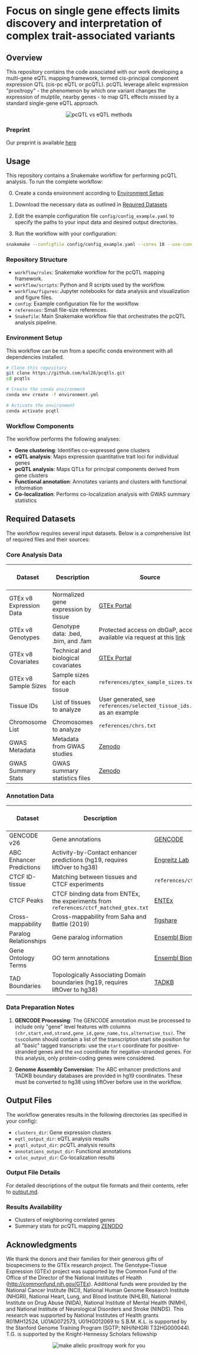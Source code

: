 # Focus on single gene effects limits discovery and interpretation of complex trait-associated variants


## Overview

This repository contains the code associated with our work developing a multi-gene eQTL mapping framework, termed cis-principal component expression QTL (cis-pc eQTL or pcQTL). pcQTL leverage allelic expression "proxitropy" - the phenomenon by which one variant changes the expression of mulptile, nearby genes - to map QTL effects missed by a standard single-gene eQTL approach. 

<div style="text-align: center;">
    <img src="images/pcqtl_method.png" alt="pcQTL vs eQTL methods" style="max-width: 100%; height: auto;">
</div>

### Preprint

Our preprint is available [here](https://www.biorxiv.org/content/10.1101/2025.06.06.658175v1)

## Usage

This repository contains a Snakemake workflow for performing pcQTL analysis. To run the complete workflow:

0. Create a conda environment according to [Environment Setup](#environment-setup)

1. Download the necessary data as outlined in [Required Datasets](#required-datasets)

2. Edit the example configuration file `config/config_example.yaml` to specify the paths to your input data and desired output directories.

3. Run the workflow with your configuration:

```bash
snakemake --configfile config/config_example.yaml --cores 10 --use-conda
```

### Repository Structure

* `workflow/rules`: Snakemake workflow for the pcQTL mapping framework.
* `workflow/scripts`: Python and R scripts used by the workflow.
* `workflow/figures`: Jupyter notebooks for data analysis and visualization and figure files.
* `config`: Example configuration file for the workflow.
* `references`: Small file-size references.
* `Snakefile`: Main Snakemake workflow file that orchestrates the pcQTL analysis pipeline.

### Environment Setup

This workflow can be run from a specific conda environment with all dependencies installed.

```bash
# Clone this repository
git clone https://github.com/kal26/pcqtls.git
cd pcqtls

# Create the conda environment 
conda env create -f environment.yml

# Activate the environment
conda activate pcqtl
```

### Workflow Components

The workflow performs the following analyses:

- **Gene clustering**: Identifies co-expressed gene clusters
- **eQTL analysis**: Maps expression quantitative trait loci for individual genes
- **pcQTL analysis**: Maps QTLs for principal components derived from gene clusters
- **Functional annotation**: Annotates variants and clusters with functional information
- **Co-localization**: Performs co-localization analysis with GWAS summary statistics


## Required Datasets

The workflow requires several input datasets. Below is a comprehensive list of required files and their sources:

### Core Analysis Data

| Dataset | Description | Source | Expected Location in Config |
|---------|-------------|---------|---------------------------|
| GTEx v8 Expression Data | Normalized gene expression by tissue | [GTEx Portal](https://storage.googleapis.com/adult-gtex/bulk-qtl/v8/single-tissue-cis-qtl/GTEx_Analysis_v8_eQTL_expression_matrices.tar) | `expression_dir` |
| GTEx v8 Genotypes | Genotype data: .bed, .bim, and .fam | Protected access on dbGaP, access available via request at this [link](https://www.ncbi.nlm.nih.gov/projects/gap/cgi-bin/study.cgi?study_id=phs000424.v10.p2) | `genotype_stem` |
| GTEx v8 Covariates | Technical and biological covariates | [GTEx Portal](https://storage.googleapis.com/adult-gtex/bulk-qtl/v8/single-tissue-cis-qtl/GTEx_Analysis_v8_eQTL_covariates.tar.gz) | `covariates_dir` |
| GTEx v8 Sample Sizes | Sample sizes for each tissue | `references/gtex_sample_sizes.txt` | `gtex_meta` |
| Tissue IDs | List of tissues to analyze | User generated, see `references/selected_tissue_ids.txt` as an example | `tissue_id_path` |
| Chromosome List | Chromosomes to analyze | `references/chrs.txt` | `chr_list_path` |
| GWAS Metadata | Metadata from GWAS studies | [Zenodo](https://zenodo.org/records/3629742#.Y9rTQOzMIUF) | `gwas_meta` |
| GWAS Summary Stats | GWAS summary statistics files | [Zenodo](https://zenodo.org/records/3629742#.Y9rTQOzMIUF) | `gwas_folder` |

### Annotation Data

| Dataset | Description | Source | Expected Location in Config |
|---------|-------------|---------|---------------------------|
| GENCODE v26 | Gene annotations | [GENCODE](https://ftp.ebi.ac.uk/pub/databases/gencode/Gencode_human/release_26/gencode.v26.annotation.gtf.gz) | `gencode_path` |
| ABC Enhancer Predictions | Activity-by-Contact enhancer predictions (hg19, requires liftOver to hg38) | [Engreitz Lab](https://www.engreitzlab.org/resources) | `full_abc_path` |
| CTCF ID-tissue | Matching between tissues and CTCF experiments | `references/ctcf_matched_gtex.txt` | `ctcf_match_path` |
| CTCF Peaks | CTCF binding data from ENTEx, the experiments from `references/ctcf_matched_gtex.txt` | [ENTEx](https://www.encodeproject.org/entex-matrix/?type=Experiment&status=released&internal_tags=ENTEx) | `ctcf_dir` |
| Cross-mappability | Cross-mappability from Saha and Battle (2019) | [figshare](https://figshare.com/ndownloader/files/13514741) | `cross_map_path` |
| Paralog Relationships | Gene paralog information | [Ensembl Biomart](https://jan2020.archive.ensembl.org/biomart/martview/853dbe49995a1a2712b77655b242db21) | `paralog_path` |
| Gene Ontology Terms | GO term annotations | [Ensembl Biomart](https://jan2020.archive.ensembl.org/biomart/martview/853dbe49995a1a2712b77655b242db21) | `go_path` |
| TAD Boundaries | Topologically Associating Domain boundaries (hg19, requires liftOver to hg38) | [TADKB](http://dna.cs.miami.edu/TADKB/download/TAD_annotations.tar.gz) | `tad_path` |


### Data Preparation Notes

1. **GENCODE Processing**: The GENCODE annotation must be processed to include only "gene" level features with columns `(chr,start,end,strand,gene_id,gene_name,tss,alternative_tss)`. The `tss`column should contain a list of the transcription start site position for all "basic" tagged transcripts: use the `start` coordinate for positive-stranded genes and the `end` coordinate for negative-stranded genes. For this analysis, only protein-coding genes were considered.

2. **Genome Assembly Conversion**: The ABC enhancer predictions and TADKB boundary databases are provided in hg19 coordinates. These must be converted to hg38 using liftOver before use in the workflow.  


## Output Files

The workflow generates results in the following directories (as specified in your config):
- `clusters_dir`: Gene expression clusters
- `eqtl_output_dir`: eQTL analysis results
- `pcqtl_output_dir`: pcQTL analysis results
- `annotations_output_dir`: Functional annotations
- `coloc_output_dir`: Co-localization results

### Output File Details

For detailed descriptions of the output file formats and their contents, refer to [output.md](output.md).

### Results Availability

* Clusters of neighboring correlated genes 
* Summary stats for pcQTL mapping [ZENODO](https://doi.org/10.5281/zenodo.15605351)


## Acknowledgments
We thank the donors and their families for their generous gifts of biospecimens to the GTEx research project. The Genotype-Tissue Expression (GTEx) project was supported by the Common Fund of the Office of the Director of the National Institutes of Health (http://commonfund.nih.gov/GTEx). Additional funds were provided by the National Cancer Institute (NCI), National Human Genome Research Institute (NHGRI), National Heart, Lung, and Blood Institute (NHLBI), National Institute on Drug Abuse (NIDA), National Institute of Mental Health (NIMH), and National Institute of Neurological Disorders and Stroke (NINDS). This research was supported by National Institutes of Health grants R01MH12524, U01AG072573, U01HG012069 to S.B.M. K.L. is supported by the Stanford Genome Training Program (SGTP; NIH/NHGRI T32HG000044). T.G. is supported by the Knight-Hennessy Scholars fellowship


<div style="text-align: center;">
    <img src="images/pcqtl_proxitropy.png" alt="make allelic proxitropy work for you" style="max-width: 100%; height: auto;">
</div>

